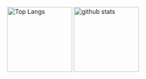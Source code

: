 <p align="left"> 
  <img alt="Top Langs" height="150px" src="https://github-readme-stats.vercel.app/api/top-langs/?username=Kan-O435&layout=compact&count_private=true&show_icons=true&theme=onedark" />
  <img alt="github stats" height="150px" src="https://github-readme-stats.vercel.app/api?username=Kan-O435&count_private=true&show_icons=true&show_icons=true&theme=onedark" />
</p>

